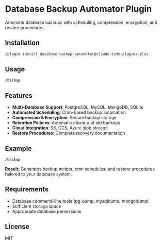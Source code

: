 # Database Backup Automator Plugin

Automate database backups with scheduling, compression, encryption, and restore procedures.

## Installation

```bash
/plugin install database-backup-automator@claude-code-plugins-plus
```

## Usage

```bash
/backup
```

## Features

- **Multi-Database Support**: PostgreSQL, MySQL, MongoDB, SQLite
- **Automated Scheduling**: Cron-based backup automation
- **Compression & Encryption**: Secure backup storage
- **Retention Policies**: Automatic cleanup of old backups
- **Cloud Integration**: S3, GCS, Azure blob storage
- **Restore Procedures**: Complete recovery documentation

## Example

```bash
/backup
```

**Result:** Generates backup scripts, cron schedules, and restore procedures tailored to your database system.

## Requirements

- Database command-line tools (pg_dump, mysqldump, mongodump)
- Sufficient storage space
- Appropriate database permissions

## License

MIT
